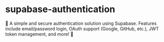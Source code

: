 # supabase-authentication
🚀 A simple and secure authentication solution using Supabase. Features include email/password login, OAuth support (Google, GitHub, etc.), JWT token management, and more! 🔐
